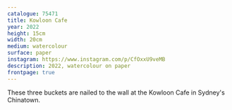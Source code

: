 ```yaml
---
catalogue: 75471
title: Kowloon Cafe
year: 2022
height: 15cm
width: 20cm
medium: watercolour
surface: paper
instagram: https://www.instagram.com/p/CfOxxU9veMB
description: 2022, watercolour on paper
frontpage: true
---
```

These three buckets are nailed to the wall at the Kowloon Cafe in Sydney's Chinatown. 
